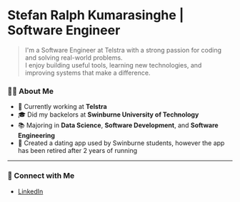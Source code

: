 # Stefan Ralph Kumarasinghe | Software Engineer

> I'm a Software Engineer at Telstra with a strong passion for coding and solving real-world problems.  
> I enjoy building useful tools, learning new technologies, and improving systems that make a difference.


### 👨‍💻 About Me
- 💼 Currently working at **Telstra**
- 🎓 Did my backelors at **Swinburne University of Technology**
- 📚 Majoring in **Data Science**, **Software Development**, and **Software Engineering**
- 📱 Created a dating app used by Swinburne students, however the app has been retired after 2 years of running

---

### 🔗 Connect with Me

- [LinkedIn](https://www.linkedin.com/in/stefan-kumarasinghe)


